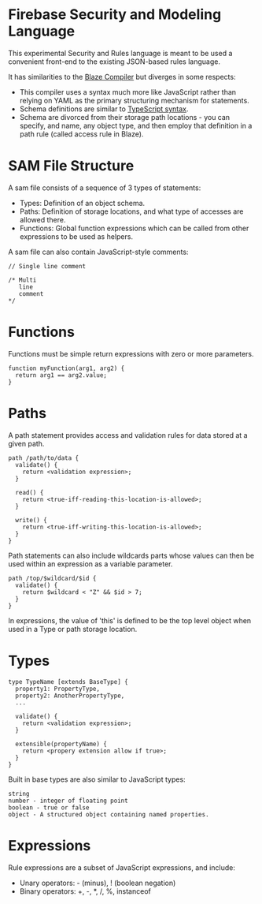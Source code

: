 # Firebase Security and Modeling Language

This experimental Security and Rules language is meant to be used a
convenient front-end to the existing JSON-based rules language.

It has similarities to the [Blaze Compiler](https://github.com/firebase/blaze_compiler)
but diverges in some respects:

  - This compiler uses a syntax much more like JavaScript rather than relying on YAML
    as the primary structuring mechanism for statements.
  - Schema definitions are similar to [TypeScript syntax](http://www.typescriptlang.org/Handbook#classes).
  - Schema are divorced from their storage path locations - you can specify, and name, any object
    type, and then employ that definition in a path rule (called access rule in Blaze).

# SAM File Structure

A sam file consists of a sequence of 3 types of statements:

  - Types: Definition of an object schema.
  - Paths: Definition of storage locations, and what type of accesses are allowed there.
  - Functions: Global function expressions which can be called from other expressions
    to be used as helpers.

A sam file can also contain JavaScript-style comments:

    // Single line comment

    /* Multi
       line
       comment
    */

# Functions

Functions must be simple return expressions with zero or more parameters.

    function myFunction(arg1, arg2) {
      return arg1 == arg2.value;
    }

# Paths

A path statement provides access and validation rules for data stored at a given path.

    path /path/to/data {
      validate() {
        return <validation expression>;
      }

      read() {
        return <true-iff-reading-this-location-is-allowed>;
      }

      write() {
        return <true-iff-writing-this-location-is-allowed>;
      }
    }

Path statements can also include wildcards parts whose values can then be used
within an expression as a variable parameter.

    path /top/$wildcard/$id {
      validate() {
        return $wildcard < "Z" && $id > 7;
      }
    }

In expressions, the value of 'this' is defined to be the top level object when used in
a Type or path storage location.

# Types

    type TypeName [extends BaseType] {
      property1: PropertyType,
      property2: AnotherPropertyType,
      ...

      validate() {
        return <validation expression>;
      }

      extensible(propertyName) {
        return <propery extension allow if true>;
      }
    }

Built in base types are also similar to JavaScript types:

    string
    number - integer of floating point
    boolean - true or false
    object - A structured object containing named properties.

# Expressions

Rule expressions are a subset of JavaScript expressions, and include:

  - Unary operators: - (minus), ! (boolean negation)
  - Binary operators: +, -, *, /, %, instanceof
